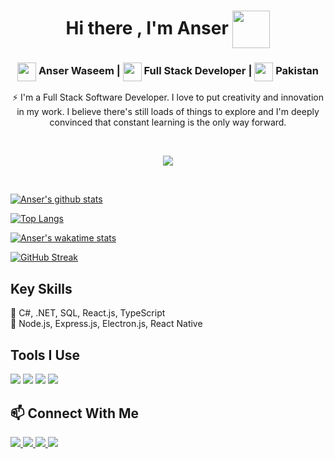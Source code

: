 <h1 align="center">
  Hi there , I'm Anser <img src="https://media.giphy.com/media/gM5qFksULw54NMWyry/giphy.gif" width="60" height="60"  align="center"/>
</h1>

<h3 align="center">
<img src="https://media.giphy.com/media/LEe5yo2E9Fi3FmuEPK/giphy.gif" width="30" height="30" align="center"/> Anser Waseem |
<img src="https://media.giphy.com/media/WFZvB7VIXBgiz3oDXE/giphy.gif" width="30" height="30" align="center"/> Full Stack Developer | 
<img src="https://media.giphy.com/media/57ZONYwnLOKVgLuApK/giphy.gif" width="30" height="30" align="center"/> Pakistan
</h3>

<p align="center">
  ⚡ I'm a Full Stack Software Developer. I love to put creativity and innovation in my work. I believe there's still loads of things to explore and I'm deeply convinced that constant learning is the only way forward.
</p>
<br>

<p align="center">
<a href="https://twitter.com/anserrrr">
  <img align="center" src="https://img.shields.io/twitter/follow/anser_waseem?logo=twitter&label=Follow&style=for-the-badge" />
</a>
</p>

<br>

[![Anser's github stats](https://github-readme-stats.vercel.app/api?username=anserwaseem&show_icons=true&count_private=true&title_color=a0c334&icon_color=deff8b&text_color=deff8b&bg_color=120,212121,6252C2)](https://github.com/anserwaseem)

[![Top Langs](https://github-readme-stats.vercel.app/api/top-langs/?username=anserwaseem&layout=compact&card_width=448&title_color=a0c334&text_color=deff8b&bg_color=120,212121,6252C2)](https://github.com/anserwaseem)

[![Anser's wakatime stats](https://github-readme-stats.vercel.app/api/wakatime?username=anserwaseem&layout=compact&title_color=a0c334&icon_color=deff8b&text_color=deff8b&bg_color=120,212121,6252C2&custom_title=Wakatime%20Stats%20(this%20week))](https://wakatime.com/@anserwaseem)

[![GitHub Streak](https://github-readme-streak-stats.herokuapp.com/?user=anserwaseem&currStreakNum=2FD3EB&fire=pink&sideLabels=F00&theme=radical)](https://github.com/anserwaseem)

<!--
<a href="https://github.com/anserwaseem/MAthAdventuresWithPython">
  <img align="left" src="https://github-readme-stats.vercel.app/api/pin/?username=anserwaseem&repo=MAthAdventuresWithPython&theme=onedark" />
</a>
<a href="https://github.com/anserwaseem/Cuckoo-hash-table">
  <img align="left" src="https://github-readme-stats.vercel.app/api/pin/?username=anserwaseem&Cuckoo-hash-table&theme=onedark" />
</a>
-->



## Key Skills
<p>
  💬 C#, .NET, SQL, React.js, TypeScript<br>
  📖 Node.js, Express.js, Electron.js, React Native
  <!--
  <br><br>
  <img src="https://img.shields.io/badge/HTML5-★★★★☆-000000?logo=HTML5&labelColor=e34f26&logoColor=ffffff" />
  <img src="https://img.shields.io/badge/CSS3-★★★☆☆-000000?logo=CSS3&labelColor=1572b6&logoColor=ffffff" />
  <img src="https://img.shields.io/badge/JavaScript-★★☆☆☆-000000?logo=JavaScript&labelColor=f7df1e&logoColor=000000" />
  <img src="https://img.shields.io/badge/Python-★★★☆☆-000000?logo=Python&labelColor=3776ab&logoColor=ffffff" />
  <img src="https://img.shields.io/badge/C++-★★★★☆-000000?logo=C%2B%2B&labelColor=00599c&logoColor=ffffff" />
  -->
</p>

## Tools I Use
<p>
  <img src="https://img.shields.io/badge/VS%20Code-007acc?logo=Visual-Studio-Code&labelColor=007acc&logoColor=ffffff" />
  <img src="https://img.shields.io/badge/Visual%20Studio-9571bf?logo=Visual-Studio&labelColor=9571bf&logoColor=ffffff" />
  <img src="https://img.shields.io/badge/Github-181717?logo=GitHub&labelColor=181717&logoColor=ffffff" />
  <img src="https://img.shields.io/badge/Postman-ff6c37?logo=Postman&labelColor=ff6c37&logoColor=ffffff" />
</p>

## 📫 Connect With Me
<p>
  <a href="https://linkedin.com/in/anserwaseem"> <img src="https://img.shields.io/badge/Linkedin-0077b5?style=plastic&logo=Linkedin&labelColor=0077b5&logoColor=ffffff" />
  <a href="https://www.facebook.com/profile.php?id=100012232218081"> <img src="https://img.shields.io/badge/Facebook-1877f2?style=plastic&logo=Facebook&labelColor=1877f2&logoColor=ffffff" />
  <a href="https://twitter.com/anserrrr"> <img src="https://img.shields.io/badge/Twitter-1da1f2?style=plastic&logo=Twitter&labelColor=1da1f2&logoColor=ffffff" />
  <a href="mailto:hafiz.anser.waseem@gmail.com"> <img src="https://img.shields.io/badge/Gmail-d14836?style=plastic&logo=Gmail&labelColor=d14836&logoColor=ffffff" />
</p>
